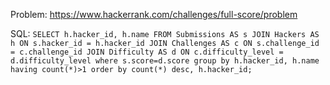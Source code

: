 Problem: https://www.hackerrank.com/challenges/full-score/problem

SQL: 
``
SELECT h.hacker_id, h.name FROM Submissions AS s JOIN Hackers AS h ON s.hacker_id = h.hacker_id
JOIN Challenges AS c ON s.challenge_id = c.challenge_id
JOIN Difficulty AS d ON c.difficulty_level = d.difficulty_level
where s.score=d.score group by h.hacker_id, h.name having count(*)>1 order by count(*) desc, h.hacker_id;
``
